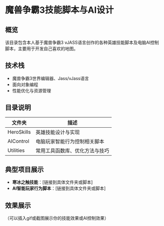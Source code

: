 # 魔兽争霸3技能脚本与AI设计

## 概览

该目录包含本人基于魔兽争霸3 vJASS语言创作的各种英雄技能脚本及电脑AI控制脚本，主要用于开发自己喜欢的地图。

## 技术栈
- 魔兽争霸3世界编辑器、Jass/vJass语言
- 面向对象编程
- 性能优化与资源管理

## 目录说明

| 文件夹         | 描述                             |
|----------------|----------------------------------|
| HeroSkills     | 英雄技能设计与实现               |
| AIControl      | 电脑玩家智能行为控制相关脚本     |
| Utilities      | 常用工具函数库、优化方法与技巧   |

## 典型项目展示

- **寒冰之触技能**：[链接到具体文件夹或脚本]
- **AI智能玩家行为脚本**：[链接到具体文件夹或脚本]

## 效果展示

（可以插入gif或截图展示你的技能效果或AI控制效果）

